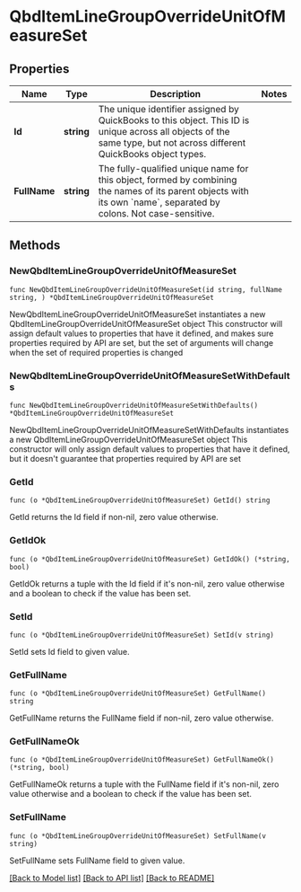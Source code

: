 # QbdItemLineGroupOverrideUnitOfMeasureSet

## Properties

Name | Type | Description | Notes
------------ | ------------- | ------------- | -------------
**Id** | **string** | The unique identifier assigned by QuickBooks to this object. This ID is unique across all objects of the same type, but not across different QuickBooks object types. | 
**FullName** | **string** | The fully-qualified unique name for this object, formed by combining the names of its parent objects with its own &#x60;name&#x60;, separated by colons. Not case-sensitive. | 

## Methods

### NewQbdItemLineGroupOverrideUnitOfMeasureSet

`func NewQbdItemLineGroupOverrideUnitOfMeasureSet(id string, fullName string, ) *QbdItemLineGroupOverrideUnitOfMeasureSet`

NewQbdItemLineGroupOverrideUnitOfMeasureSet instantiates a new QbdItemLineGroupOverrideUnitOfMeasureSet object
This constructor will assign default values to properties that have it defined,
and makes sure properties required by API are set, but the set of arguments
will change when the set of required properties is changed

### NewQbdItemLineGroupOverrideUnitOfMeasureSetWithDefaults

`func NewQbdItemLineGroupOverrideUnitOfMeasureSetWithDefaults() *QbdItemLineGroupOverrideUnitOfMeasureSet`

NewQbdItemLineGroupOverrideUnitOfMeasureSetWithDefaults instantiates a new QbdItemLineGroupOverrideUnitOfMeasureSet object
This constructor will only assign default values to properties that have it defined,
but it doesn't guarantee that properties required by API are set

### GetId

`func (o *QbdItemLineGroupOverrideUnitOfMeasureSet) GetId() string`

GetId returns the Id field if non-nil, zero value otherwise.

### GetIdOk

`func (o *QbdItemLineGroupOverrideUnitOfMeasureSet) GetIdOk() (*string, bool)`

GetIdOk returns a tuple with the Id field if it's non-nil, zero value otherwise
and a boolean to check if the value has been set.

### SetId

`func (o *QbdItemLineGroupOverrideUnitOfMeasureSet) SetId(v string)`

SetId sets Id field to given value.


### GetFullName

`func (o *QbdItemLineGroupOverrideUnitOfMeasureSet) GetFullName() string`

GetFullName returns the FullName field if non-nil, zero value otherwise.

### GetFullNameOk

`func (o *QbdItemLineGroupOverrideUnitOfMeasureSet) GetFullNameOk() (*string, bool)`

GetFullNameOk returns a tuple with the FullName field if it's non-nil, zero value otherwise
and a boolean to check if the value has been set.

### SetFullName

`func (o *QbdItemLineGroupOverrideUnitOfMeasureSet) SetFullName(v string)`

SetFullName sets FullName field to given value.



[[Back to Model list]](../README.md#documentation-for-models) [[Back to API list]](../README.md#documentation-for-api-endpoints) [[Back to README]](../README.md)


